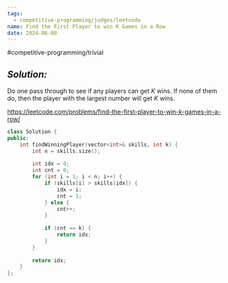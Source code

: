 ```yaml
---
tags:
  - competitive-programming/judges/leetcode
name: Find the First Player to win K Games in a Row
date: 2024-06-08
---
```

#competitive-programming/trivial 
## _Solution:_
Do one pass through to see if any players can get $K$ wins. If none of them do, then the player with the largest number will get $K$ wins.

https://leetcode.com/problems/find-the-first-player-to-win-k-games-in-a-row/
```cpp
class Solution {
public:
    int findWinningPlayer(vector<int>& skills, int k) {
        int n = skills.size();
        
        int idx = 0;
        int cnt = 0;
        for (int i = 1; i < n; i++) {
            if (skills[i] > skills[idx]) {
                idx = i;
                cnt = 1;
            } else {
                cnt++;
            }
            
            if (cnt == k) {
                return idx;
            }
        }
        
        return idx;
    }
};
```